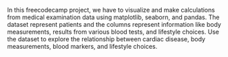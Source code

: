 In this freecodecamp project, we have to visualize and make calculations from medical examination data using matplotlib, seaborn, and pandas. The dataset represent patients and the columns represent information like body measurements, results from various blood tests, and lifestyle choices. Use the dataset to explore the relationship between cardiac disease, body measurements, blood markers, and lifestyle choices.
